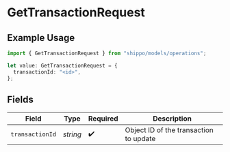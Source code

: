 # GetTransactionRequest

## Example Usage

```typescript
import { GetTransactionRequest } from "shippo/models/operations";

let value: GetTransactionRequest = {
  transactionId: "<id>",
};
```

## Fields

| Field                                  | Type                                   | Required                               | Description                            |
| -------------------------------------- | -------------------------------------- | -------------------------------------- | -------------------------------------- |
| `transactionId`                        | *string*                               | :heavy_check_mark:                     | Object ID of the transaction to update |
